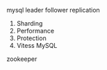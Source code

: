 mysql leader follower replication

1. Sharding
2. Performance
3. Protection
4. Vitess MySQL

zookeeper

